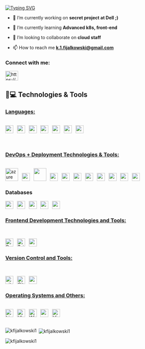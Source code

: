 [![Typing SVG](https://readme-typing-svg.herokuapp.com?duration=6500&color=777777&background=00000000&width=500&height=120&lines=++Hello!+I'm+Krzysztof+Fijalkowski+🙂)](https://git.io/typing-svg)

- 🔭 I’m currently working on **secret project at Dell ;)**

- 🌱 I’m currently learning **Advanced k8s, front-end**

- 👯 I’m looking to collaborate on **cloud staff**

- 📫 How to reach me **k.1.fijalkowski@gmail.com**

<h3 align="left">Connect with me:</h3>
<p align="left">
<a href="https://linkedin.com/in/https://www.linkedin.com/in/krzysztof-fija%c5%82kowski-02a231118/" target="blank"><img align="center" src="https://raw.githubusercontent.com/rahuldkjain/github-profile-readme-generator/master/src/images/icons/Social/linked-in-alt.svg" alt="https://www.linkedin.com/in/krzysztof-fija%c5%82kowski-02a231118/" height="30" width="40" /></a>

</p>

## 🚀💻 Technologies & Tools

### <u> Languages: </u>

<br>
<span><img src="https://img.shields.io/badge/Python-FFD43B?style=for-the-badge&logo=python&logoColor=blue" height="25" /></span>
&nbsp;
<span><img src="https://img.shields.io/badge/Java-ED8B00?style=for-the-badge&logo=java&logoColor=white" height="25" /></span>
&nbsp;
<span><img src="https://img.shields.io/badge/Go-00ADD8?style=for-the-badge&logo=go&logoColor=white" height="25" /></span>
&nbsp;
<span><img src="https://img.shields.io/badge/C%2B%2B-00599C?style=for-the-badge&logo=c%2B%2B&logoColor=white" height="25" /></span>
&nbsp;
<span><img src="https://img.shields.io/badge/C-00599C?style=for-the-badge&logo=c&logoColor=white" height="25" /></span>
&nbsp;
<span><img src="https://img.shields.io/badge/PLSQL-F80000?style=for-the-badge&logo=oracle&logoColor=black" height="25" /></span>
&nbsp;
<span><img src="https://img.shields.io/badge/Haskell-5D4F85?style=for-the-badge&logo=haskell&logoColor=white" height="25" /></span>

&nbsp;
<br>

### <u> DevOps + Deployment Technologies & Tools: </u>

<br>
<span><img src="https://img.shields.io/badge/Kubernetes-3069DE?style=for-the-badge&logo=kubernetes&logoColor=white" alt="azure" width="40" height="40"/> </a></span>
&nbsp;
<span><img src="https://img.shields.io/badge/Docker-2CA5E0?style=for-the-badge&logo=docker&logoColor=white"  height="25" /></span>
&nbsp;
<span><img src="https://img.shields.io/badge/Azure_DevOps-0078D7?style=for-the-badge&logo=azure-devops&logoColor=white"  width="40" height="40"/> </a></span>
&nbsp;
<span><img src="https://img.shields.io/badge/Shell_Script-121011?style=for-the-badge&logo=gnu-bash&logoColor=white" height="25" /></span>
&nbsp;
<span><img src="https://img.shields.io/badge/GitHub_Actions-2088FF?style=for-the-badge&logo=github-actions&logoColor=white" height="25" /></span>
&nbsp;
<span><img src="https://img.shields.io/badge/Jenkins-49728B?style=for-the-badge&logo=jenkins&logoColor=white" height="25" /></span>
&nbsp;
<span><img src="https://img.shields.io/badge/Netlify-00C7B7?style=for-the-badge&logo=netlify&logoColor=white" height="25" /></span>
&nbsp;
<span><img src="https://img.shields.io/badge/Vercel-000000?style=for-the-badge&logo=vercel&logoColor=white" height="25" /></span>
&nbsp;
<span><img src="https://img.shields.io/badge/fastapi-109989?style=for-the-badge&logo=FASTAPI&logoColor=white" height="25" /></span>
&nbsp;
<span><img src="https://img.shields.io/badge/Postman-FF6C37?style=for-the-badge&logo=Postman&logoColor=white" height="25" /></span>
&nbsp;
<span><img src="https://img.shields.io/badge/rabbitmq-%23FF6600.svg?&style=for-the-badge&logo=rabbitmq&logoColor=white" height="25" /></span>
&nbsp;

### Databases
<span><img src="https://img.shields.io/badge/PostgreSQL-316192?style=for-the-badge&logo=postgresql&logoColor=white" height="25" /></span>
&nbsp;
<span><img src="https://img.shields.io/badge/Supabase-181818?style=for-the-badge&logo=supabase&logoColor=white" height="25" /></span>
&nbsp;
<span><img src="https://img.shields.io/badge/Elastic_Search-005571?style=for-the-badge&logo=elasticsearch&logoColor=white" height="25" /></span>
&nbsp;
<span><img src="https://img.shields.io/badge/Oracle-F80000?style=for-the-badge&logo=Oracle&logoColor=white" height="25" /></span>
&nbsp;
<span><img src="https://img.shields.io/badge/redis-CC0000.svg?&style=for-the-badge&logo=redis&logoColor=white" height="25" /></span>
&nbsp;


### <u> Frontend Development Technologies and Tools: </u>

<br>

<span><img src="https://img.shields.io/badge/React-20232A?style=for-the-badge&logo=react&logoColor=61DAFB" alt="ReactJS logo" title="ReactJS" height="25" /></span>
&nbsp;
<span><img src="https://img.shields.io/badge/Tailwind_CSS-38B2AC?style=for-the-badge&logo=tailwind-css&logoColor=white" alt="TailwindCSS logo" title="TailwindCSS" height="25" /></span>
&nbsp;
<span><img src="https://img.shields.io/badge/JavaScript-323330?style=for-the-badge&logo=javascript&logoColor=F7DF1E" height="25" /></span>
&nbsp;




### <u> Version Control and Tools:</u>

<br>

<span><img src="https://img.shields.io/badge/GIT-E44C30?style=for-the-badge&logo=git&logoColor=white" alt="git logo" title="Git" height="25" /></span>
&nbsp;
<span><img src="https://img.shields.io/badge/GitHub-100000?style=for-the-badge&logo=github&logoColor=white" alt="Github logo" title="Github" height="25" /></span>
&nbsp;
<span><img src="https://img.shields.io/badge/GitLab-330F63?style=for-the-badge&logo=gitlab&logoColor=white" height="25" /></span>
&nbsp;

### <u> Operating Systems and Others:</u>

<br>

<span>
<img src = "https://img.shields.io/badge/Linux-FCC624?style=for-the-badge&logo=linux&logoColor=black" alt="Linux Logo"  title="Linux" height="25"/>
</span>
&nbsp;
<span>
<img src = "https://img.shields.io/badge/Ubuntu-E95420?style=for-the-badge&logo=ubuntu&logoColor=white" alt="Ubuntu Logo"  title="Ubuntu" height="25"/>
</span>
&nbsp;
<span>
<img src = "https://img.shields.io/badge/Windows-0078D6?style=for-the-badge&logo=windows&logoColor=white" alt="Windows Logo"  title="Windows" height="25"/>
</span>
&nbsp;
<span><img src="https://img.shields.io/badge/IntelliJIDEA-000000.svg?style=for-the-badge&logo=intellij-idea&logoColor=white" height="25" /></span>
&nbsp;
<span><img src="https://img.shields.io/badge/VSCode-0078D4?style=for-the-badge&logo=visual%20studio%20code&logoColor=white" alt="Visual Studio Code logo" title="Visual Studio Code" height="25" /></span>
&nbsp;


<br>
<br>

<p><img align="left" src="https://github-readme-stats.vercel.app/api/top-langs?username=kfijalkowski1&show_icons=true&locale=en&layout=compact" alt="kfijalkowski1" /></p>

<p>&nbsp;<img align="center" src="https://github-readme-stats.vercel.app/api?username=kfijalkowski1&show_icons=true&locale=en" alt="kfijalkowski1" /></p>

<p><img align="center" src="https://github-readme-streak-stats.herokuapp.com/?user=kfijalkowski1&" alt="kfijalkowski1" /></p>
